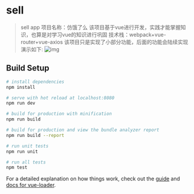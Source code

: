 # sell
> sell app
项目名称：仿饿了么
该项目基于vue进行开发，实践才能掌握知识，也算是对学习vue的知识进行巩固
技术栈：webpack+vue-router+vue-axios
该项目只是实现了小部分功能，后面的功能会陆续实现
演示如下:
![img]()
## Build Setup

``` bash
# install dependencies
npm install

# serve with hot reload at localhost:8080
npm run dev

# build for production with minification
npm run build

# build for production and view the bundle analyzer report
npm run build --report

# run unit tests
npm run unit

# run all tests
npm test
```

For a detailed explanation on how things work, check out the [guide](http://vuejs-templates.github.io/webpack/) and [docs for vue-loader](http://vuejs.github.io/vue-loader).
